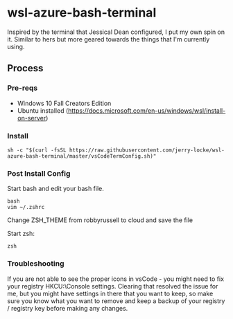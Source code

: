 # wsl-azure-bash-terminal
Inspired by the terminal that Jessical Dean configured, I put my own spin on it. Similar to hers but more geared towards the things that I'm currently using.

## Process

### Pre-reqs
- Windows 10 Fall Creators Edition
- Ubuntu installed (https://docs.microsoft.com/en-us/windows/wsl/install-on-server)

### Install
```
sh -c "$(curl -fsSL https://raw.githubusercontent.com/jerry-locke/wsl-azure-bash-terminal/master/vsCodeTermConfig.sh)"
```

### Post Install Config

Start bash and edit your bash file.

```
bash
vim ~/.zshrc
```

Change ZSH_THEME from robbyrussell to cloud and save the file

Start zsh:
```
zsh
```

### Troubleshooting
If you are not able to see the proper icons in vsCode - you might need to fix your registry HKCU:\Console settings. Clearing that resolved the issue for me, but you might have settings in there that you want to keep, so make sure you know what you want to remove and keep a backup of your registry / registry key before making any changes.
